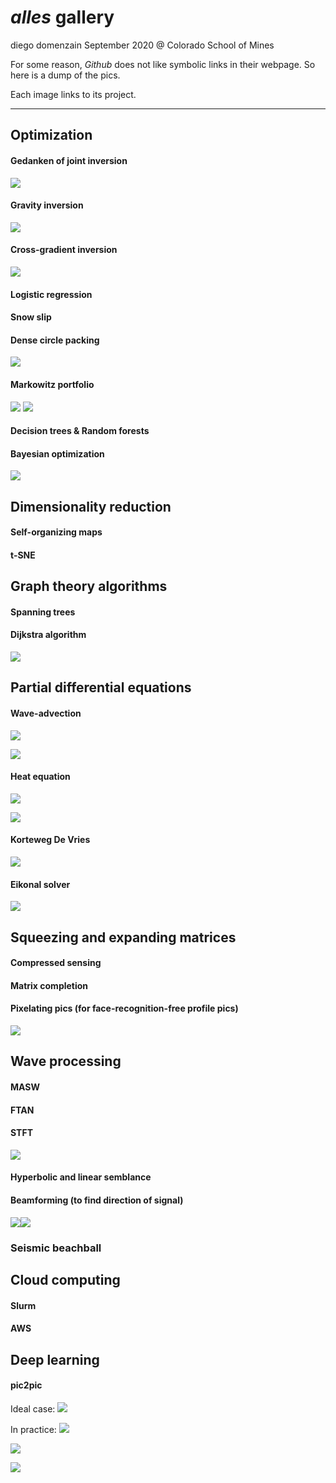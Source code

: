 # _alles_ gallery
diego domenzain
September 2020 @ Colorado School of Mines

For some reason, _Github_ does not like symbolic links in their webpage. So here is a dump of the pics.

Each image links to its project.

---

## Optimization

#### Gedanken of joint inversion
[![](../projects/opti/pics/gedanken.png)](../projects/opti/gedanken/)
#### Gravity inversion
[![](../projects/opti/pics/gravity_inversion.png)](../projects/opti/gravity/)
#### Cross-gradient inversion
[![](../projects/opti/pics/xgrad-a-b.png)](../projects/opti/xgrad/)
#### Logistic regression
#### Snow slip
#### Dense circle packing
[![](../projects/opti/pics/covid_19-people.png)](../projects/opti/dense-circ/)
#### Markowitz portfolio
[![](../pics/markowitz-ex.png)](./)
[![](../projects/opti/pics/markowitz-ex.png)](../projects/opti/markowitz/)

#### Decision trees & Random forests
#### Bayesian optimization
[![](../projects/opti/pics/bayes-opti-ex.png)](../projects/opti/baye-opti/)

## Dimensionality reduction

#### Self-organizing maps
#### t-SNE

## Graph theory algorithms

#### Spanning trees
#### Dijkstra algorithm
[![](../projects/graph-alg/pics/dijkstra-10nodes.png)](../projects/graph-alg/dijkstra/)

## Partial differential equations

#### Wave-advection
[![](../projects/pdes/pics/wave_2d_material.png)](../projects/pdes/wave-adv/)
	
[![](../projects/pdes/pics/wave_2d.png)](../projects/pdes/wave-adv/)
#### Heat equation
[![](../projects/pdes/pics/heat_2d_material.png)](../projects/pdes/heat/)
	
[![](../projects/pdes/pics/heat_2d.png)](../projects/pdes/heat/)
#### Korteweg De Vries
[![](../projects/pdes/pics/korteweg.png)](../projects/pdes/korteweg/)
#### Eikonal solver
[![](../projects/pdes/pics/eikonal_2d.png)](../projects/pdes/eikonal/)

## Squeezing and expanding matrices

#### Compressed sensing
#### Matrix completion
#### Pixelating pics (for face-recognition-free profile pics)
[![](../projects/sque-exp/pics/pixelate_mini.png)](../projects/sque-exp/pixelate/)

## Wave processing

#### MASW
#### FTAN
#### STFT
[![](../projects/wave-proc/pics/stft.png)](../projects/wave-proc/stft/)
#### Hyperbolic and linear semblance
#### Beamforming (to find direction of signal)
[![](../projects/wave-proc/pics/beamform_data.png)](../projects/wave-proc/beamforming/)[![](../projects/wave-proc/pics/beamform_velo-angle.png)](../projects/wave-proc/beamforming/)
### Seismic beachball
	
## Cloud computing

#### Slurm
#### AWS

## Deep learning

#### pic2pic

Ideal case:
[![](../projects/deep-learning/pics/pic2pic_idea.png)](../projects/deep-learning/pic2pic/)

In practice:
[![](../projects/deep-learning/pics/pic2pic_true-.png)](../projects/deep-learning/pic2pic/)

[![](../projects/deep-learning/pics/pic2pic_obse-.png)](../projects/deep-learning/pic2pic/)

[![](../projects/deep-learning/pics/pic2pic_reco-.png)](../projects/deep-learning/pic2pic/)